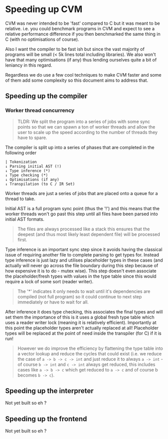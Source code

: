 # Speeding up CVM

CVM was never intended to be 'fast' compared to C but it was meant to be relative. i.e. you could benchmark programs in CVM and expect to see a relative performance difference if you then benchmarked the same thing in C (with no optimisations of course).

Also I want the compiler to be fast ish but since the vast majority of programs will be small (< 5k lines total including libraries).  We also won't have that many optimisations (if any) thus lending ourselves quite a bit of leniancy in this regard.

Regardless we do use a few cool techniques to make CVM faster and some of them add some complexity so this document aims to address that.

## Speeding up the compiler

### Worker thread concurrency

> TLDR: We split the program into a series of jobs with some sync points so that we can spawn a ton of worker threads and allow the user to scale up the speed according to the number of threads they have to spare.

The compiler is split up into a series of phases that are completed in the following order

```
| Tokenization
↓ Parsing initial AST (!)
↓ Type inference (*)
↓ Type checking (*)
↓ Optimisations (if any)
↓ Transpilation (to C / IR Set)
```

Worker threads are just a series of jobs that are placed onto a queue for a thread to take.

Initial AST is a full program sync point (thus the '!') and this means that the worker threads won't go past this step until all files have been parsed into initial AST formats.

> The files are always processed like a stack this ensures that the deepest (and thus most likely least dependent file) will be processed first.

Type inference is an important sync step since it avoids having the classical issue of requiring another file to complete parsing to get types for.  Instead type inference is just lazy and utilises placeholder types in these cases (and actually will never go across the file boundary during this step because of how expensive it is to do - mutex wise).  This step doesn't even associate the placeholder/fresh types with values in the type table since this would require a lock of some sort (reader writer).

> The '*' indicates it only needs to wait until it's dependencies are compiled (not full program) so it could continue to next step immediately or have to wait for all.

After inference it does type checking, this associates the final types and will set them the importance of this is it uses a global fresh type table which uses a reader writer lock (meaning it is relatively efficient).  Importantly at this point the placeholder types aren't actually replaced at all!  Placeholder types will be replaced at the point of need inside the transpiler (for C) if it is run!

> However we do improve the efficiency by flattening the type table into a vector lookup and reduce the cycles that could exist (i.e. we reduce the case of `a -> b -> c -> int` and just reduce it to always `a -> int` - of course `b -> int` and `c -> int` always get reduced, this includes cases like `a -> b -> c` which get reduced to `a -> c` and of course b becomes `b -> c`).

## Speeding up the interpreter

Not yet built so eh ?

## Speeding up the frontend

Not yet built so eh ?
